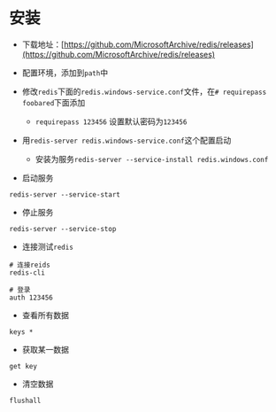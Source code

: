 # 安装

* 下载地址：[https://github.com/MicrosoftArchive/redis/releases](https://github.com/MicrosoftArchive/redis/releases)

* 配置环境，添加到`path`中

* 修改`redis`下面的`redis.windows-service.conf`文件，在`# requirepass foobared`下面添加
  * `requirepass 123456` 设置默认密码为`123456`
  
* 用`redis-server redis.windows-service.conf`这个配置启动
   * 安装为服务`redis-server --service-install redis.windows.conf`
   
* 启动服务

```
redis-server --service-start
```

* 停止服务

```
redis-server --service-stop
```

* 连接测试`redis`

```
# 连接reids
redis-cli

# 登录
auth 123456
```

* 查看所有数据

```
keys *
```

* 获取某一数据

```
get key
```

* 清空数据

```
flushall
```
